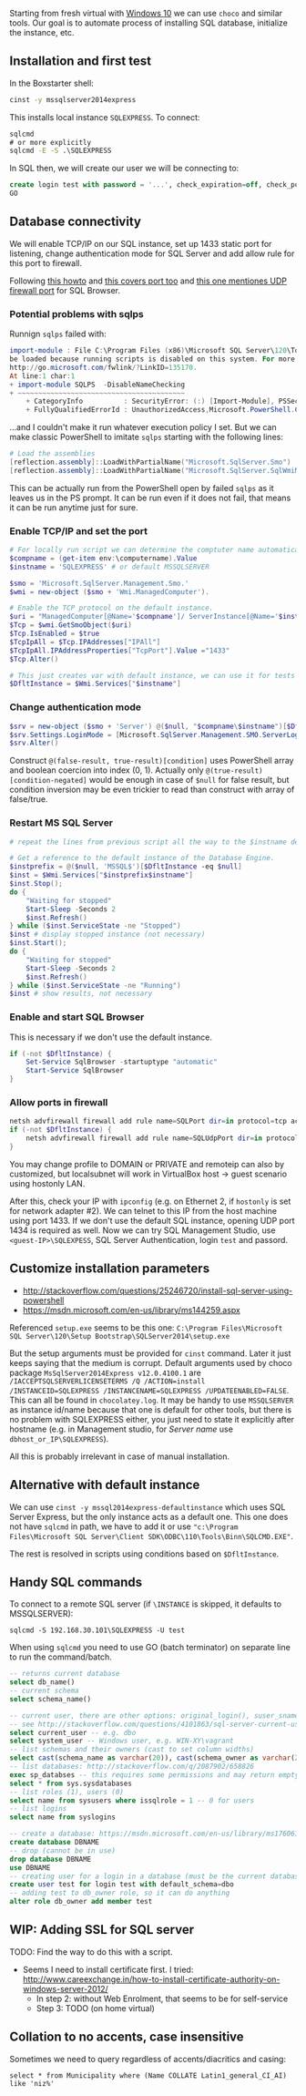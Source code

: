 Starting from fresh virtual with [Windows 10](virtualbox/windows10-base/Windows10-base-packer.md)
we can use `choco` and similar tools. Our goal is to automate process of installing SQL database,
initialize the instance, etc.

## Installation and first test

In the Boxstarter shell:
```dos.bat
cinst -y mssqlserver2014express
```

This installs local instance `SQLEXPRESS`. To connect:
```dos.bat
sqlcmd
# or more explicitly
sqlcmd -E -S .\SQLEXPRESS
```

In SQL then, we will create our user we will be connecting to:
```sql
create login test with password = '...', check_expiration=off, check_policy=off;
GO
```

## Database connectivity

We will enable TCP/IP on our SQL instance, set up 1433 static port for listening, change
authentication mode for SQL Server and add allow rule for this port to firewall.

Following [this howto](https://technet.microsoft.com/en-us/library/dd206997%28v=sql.105%29.aspx)
and [this covers port too](http://blog.dbi-services.com/sql-server-2012-configuring-your-tcp-port-via-powershell/)
and [this one mentiones UDP firewall port](http://blog.citrix24.com/configure-sql-express-to-accept-remote-connections/)
for SQL Browser.

### Potential problems with sqlps

Runnign `sqlps` failed with:
```powershell
import-module : File C:\Program Files (x86)\Microsoft SQL Server\120\Tools\PowerShell\Modules\SQLPS\Sqlps.ps1 cannot
be loaded because running scripts is disabled on this system. For more information, see about_Execution_Policies at
http://go.microsoft.com/fwlink/?LinkID=135170.
At line:1 char:1
+ import-module SQLPS  -DisableNameChecking
+ ~~~~~~~~~~~~~~~~~~~~~~~~~~~~~~~~~~~~~~~~~
    + CategoryInfo          : SecurityError: (:) [Import-Module], PSSecurityException
    + FullyQualifiedErrorId : UnauthorizedAccess,Microsoft.PowerShell.Commands.ImportModuleCommand
```
...and I couldn't make it run whatever execution policy I set. But we can make classic PowerShell
to imitate `sqlps` starting with the following lines:
```powershell
# Load the assemblies
[reflection.assembly]::LoadWithPartialName("Microsoft.SqlServer.Smo")
[reflection.assembly]::LoadWithPartialName("Microsoft.SqlServer.SqlWmiManagement")
```
This can be actually run from the PowerShell open by failed `sqlps` as it leaves us in the PS
prompt. It can be run even if it does not fail, that means it can be run anytime just for sure.

### Enable TCP/IP and set the port

```powershell
# For locally run script we can determine the comptuter name automatically, otherwise set it here
$compname = (get-item env:\computername).Value
$instname = 'SQLEXPRESS' # or default MSSQLSERVER

$smo = 'Microsoft.SqlServer.Management.Smo.'
$wmi = new-object ($smo + 'Wmi.ManagedComputer').

# Enable the TCP protocol on the default instance.
$uri = "ManagedComputer[@Name='$compname']/ ServerInstance[@Name='$instname']/ServerProtocol[@Name='Tcp']"
$Tcp = $wmi.GetSmoObject($uri)
$Tcp.IsEnabled = $true
$TcpIpAll = $Tcp.IPAddresses["IPAll"]
$TcpIpAll.IPAddressProperties["TcpPort"].Value ="1433"
$Tcp.Alter()

# This just creates var with default instance, we can use it for tests later
$DfltInstance = $Wmi.Services["$instname"]
```

### Change authentication mode

```powershell
$srv = new-object ($smo + 'Server') @($null, "$compname\$instname")[$DfltInstance -eq $null] 
$srv.Settings.LoginMode = [Microsoft.SqlServer.Management.SMO.ServerLoginMode]::Mixed
$srv.Alter()
```

Construct `@(false-result, true-result)[condition]` uses PowerShell array and boolean coercion
into index (0, 1). Actually only `@(true-result)[condition-negated]` would be enough in case
of `$null` for false result, but condition inversion may be even trickier to read than construct
with array of false/true.

### Restart MS SQL Server

```powershell
# repeat the lines from previous script all the way to the $instname definition

# Get a reference to the default instance of the Database Engine.
$instprefix = @($null, 'MSSQL$')[$DfltInstance -eq $null]
$inst = $Wmi.Services["$instprefix$instname"]
$inst.Stop();
do {
	"Waiting for stopped"
	Start-Sleep -Seconds 2
	$inst.Refresh()
} while ($inst.ServiceState -ne "Stopped") 
$inst # display stopped instance (not necessary) 
$inst.Start();
do {
	"Waiting for stopped"
	Start-Sleep -Seconds 2
	$inst.Refresh()
} while ($inst.ServiceState -ne "Running")
$inst # show results, not necessary
```

### Enable and start SQL Browser

This is necessary if we don't use the default instance.

```powershell
if (-not $DfltInstance) {
	Set-Service SqlBrowser -startuptype "automatic"
	Start-Service SqlBrowser
}
```

### Allow ports in firewall

```powershell
netsh advfirewall firewall add rule name=SQLPort dir=in protocol=tcp action=allow localport=1433 remoteip=localsubnet profile=PUBLIC
if (-not $DfltInstance) {
	netsh advfirewall firewall add rule name=SQLUdpPort dir=in protocol=udp action=allow localport=1434 remoteip=localsubnet profile=PUBLIC
}
```
You may change profile to DOMAIN or PRIVATE and remoteip can also by customized, but localsubnet
will work in VirtualBox host -> guest scenario using hostonly LAN.

After this, check your IP with `ipconfig` (e.g. on Ethernet 2, if `hostonly` is set for network
adapter #2). We can telnet to this IP from the host machine using port 1433. If we don't use the
default SQL instance, opening UDP port 1434 is required as well. Now we can try SQL Management
Studio, use `<guest-IP>\SQLEXPESS`, SQL Server Authentication, login `test` and passord.


## Customize installation parameters

* http://stackoverflow.com/questions/25246720/install-sql-server-using-powershell
* https://msdn.microsoft.com/en-us/library/ms144259.aspx

Referenced `setup.exe` seems to be this one:
`C:\Program Files\Microsoft SQL Server\120\Setup Bootstrap\SQLServer2014\setup.exe`

But the setup arguments must be provided for `cinst` command. Later it just keeps saying that
the medium is corrupt. Default arguments used by choco package `MsSqlServer2014Express v12.0.4100.1`
are `/IACCEPTSQLSERVERLICENSETERMS /Q /ACTION=install /INSTANCEID=SQLEXPRESS /INSTANCENAME=SQLEXPRESS /UPDATEENABLED=FALSE`.
This can all be found in `chocolatey.log`. It may be handy to use `MSSQLSERVER` as instance id/name
because that one is default for other tools, but there is no problem with SQLEXPRESS either, you
just need to state it explicitly after hostname (e.g. in Management studio, for _Server name_ use
`dbhost_or_IP\SQLEXPRESS`).

All this is probably irrelevant in case of manual installation.

## Alternative with default instance

We can use `cinst -y mssql2014express-defaultinstance` which uses SQL Server Express, but the
only instance acts as a default one. This one does not have `sqlcmd` in path, we have to add
it or use `"c:\Program Files\Microsoft SQL Server\Client SDK\ODBC\110\Tools\Binn\SQLCMD.EXE"`.

The rest is resolved in scripts using conditions based on `$DfltInstance`.

## Handy SQL commands

To connect to a remote SQL server (if `\INSTANCE` is skipped, it defaults to MSSQLSERVER):
```
sqlcmd -S 192.168.30.101\SQLEXPRESS -U test
```

When using `sqlcmd` you need to use GO (batch terminator) on separate line to run the command/batch.
```sql
-- returns current database
select db_name()
-- current schema
select schema_name()

-- current user, there are other options: original_login(), suser_sname()
-- see http://stackoverflow.com/questions/4101863/sql-server-current-user-name
select current_user -- e.g. dbo
select system_user -- Windows user, e.g. WIN-XY\vagrant
-- list schemas and their owners (cast to set column widths)
select cast(schema_name as varchar(20)), cast(schema_owner as varchar(20)) from information_schema.schemata
-- list databases: http://stackoverflow.com/q/2087902/658826
exec sp_databses -- this requires some permissions and may return empty result if missing
select * from sys.sysdatabases
-- list roles (1), users (0)
select name from sysusers where issqlrole = 1 -- 0 for users
-- list logins
select name from syslogins

-- create a database: https://msdn.microsoft.com/en-us/library/ms176061.aspx
create database DBNAME
-- drop (cannot be in use)
drop database DBNAME
use DBNAME
-- creating user for a login in a database (must be the current database)
create user test for login test with default_schema=dbo
-- adding test to db_owner role, so it can do anything
alter role db_owner add member test
```

## WIP: Adding SSL for SQL server

TODO: Find the way to do this with a script.

* Seems I need to install certificate first. I tried:
http://www.careexchange.in/how-to-install-certificate-authority-on-windows-server-2012/
  * In step 2: without Web Enrolment, that seems to be for self-service
  * Step 3: TODO (on home virtual)

## Collation to no accents, case insensitive

Sometimes we need to query regardless of accents/diacritics and casing:

```
select * from Municipality where (Name COLLATE Latin1_general_CI_AI) like 'niz%'
```
